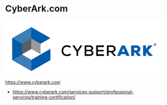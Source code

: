 # CyberArk.com
![CyberArk.com](https://github.com/txuswashere/CyberArk.com/raw/master/CyberArk.png "CyberArk.com")
https://www.cyberark.com
* https://www.cyberark.com/services-support/professional-services/training-certification/
